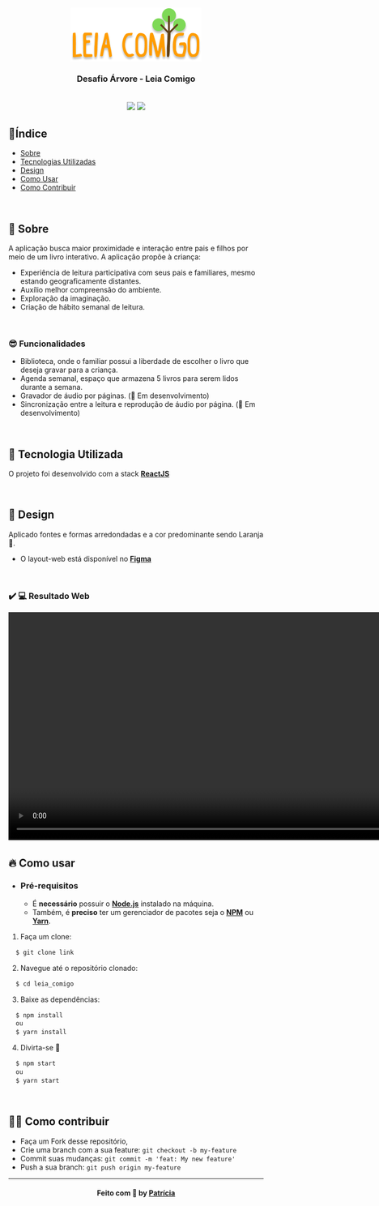 <h3 align="center">
   <img alt="leia comigo" title="#logo" src="/src/assets/logo.png">
   <br><br>
   <b>Desafio Árvore - Leia Comigo</b>  
   <br><br>
 
 <p align="center">
  <img src="https://img.shields.io/badge/tech-front--end-brightgreen" />
  <a href="https://pt-br.reactjs.org/">
    <img src="https://img.shields.io/badge/framework-react-blue" />
  </a>
 </p>
</h3>

## 🔖Índice

- [Sobre](#sobre)
- [Tecnologias Utilizadas](#tecnologias-utilizadas)
- [Design](#design)
- [Como Usar](#como-usar)
- [Como Contribuir](#como-contribuir)

<br>

<a id="sobre"></a>
## 🧐 Sobre

A aplicação busca maior proximidade e interação entre pais e filhos por meio de um livro interativo. A aplicação propõe à criança:
- Experiência de leitura participativa com seus pais e familiares, mesmo estando geograficamente distantes.
- Auxílio melhor compreensão do ambiente.
- Exploração da imaginação.
- Criação de hábito semanal de leitura.
<br>

### 😎 Funcionalidades

- Biblioteca, onde o familiar possui a liberdade de escolher o livro que deseja gravar para a criança.
- Agenda semanal, espaço que armazena 5 livros para serem lidos durante a semana.
- Gravador de áudio por páginas. (🚧 Em desenvolvimento)
- Sincronização entre a leitura e reprodução de áudio por página. (🚧 Em desenvolvimento)

<br>

<a id="tecnologias-utilizadas"></a>
## 🚀 Tecnologia Utilizada

O projeto foi desenvolvido com a stack **[ReactJS](https://pt-br.reactjs.org/)**

<br>

<a id="design"></a>
## 🎨 Design

Aplicado fontes e formas arredondadas e a cor predominante sendo Laranja 🍊.
- O layout-web está disponível no **[Figma](https://www.figma.com/proto/f5vYdugAUZcJDx53EYrYn4/Time10?node-id=43%3A2&viewport=255%2C264%2C0.09656611829996109&scaling=scale-down)**

<br>

### :heavy_check_mark: :computer: Resultado Web

<video width="900px">
  <source src=".github/web_leia.mp4" type="video/mp4">
</video>



<br>

<a id="como-usar"></a>
## 🔥 Como usar

- ### **Pré-requisitos**
  - É **necessário** possuir o **[Node.js](https://nodejs.org/en/)** instalado na máquina.
  - Também, é **preciso** ter um gerenciador de pacotes seja o **[NPM](https://www.npmjs.com/)** ou **[Yarn](https://yarnpkg.com/)**.
  

1. Faça um clone:

```sh
  $ git clone link
```

2. Navegue até o repositório clonado:

```sh
  $ cd leia_comigo
```

3. Baixe as dependências:

```sh
  $ npm install
  ou
  $ yarn install
```

4. Divirta-se 🎉

```sh
  $ npm start
  ou
  $ yarn start
```

<br>

<a id="como-contribuir"></a>
## 💪🏻 Como contribuir

- Faça um Fork desse repositório,
- Crie uma branch com a sua feature: `git checkout -b my-feature`
- Commit suas mudanças: `git commit -m 'feat: My new feature'`
- Push a sua branch: `git push origin my-feature`

---

<h4 align="center">
    Feito com 🧡 by <a href="https://www.linkedin.com/in/patricia-mashiba/" target="_blank">Patrícia</a>
</h4>
